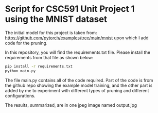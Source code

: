 # Script for CSC591 Unit Project 1 using the MNIST dataset

The initial model for this project is taken from:  https://github.com/pytorch/examples/tree/main/mnist upon which I add code for the pruning.

In this repository, you will find the requirements.txt file. Please install the requirements from that file as shown below:

```bash
pip install -r requirements.txt
python main.py
```

The file main.py contains all of the code required. Part of the code is from the github repo showing the example model training, and the other part is added by me to experiment with different types of pruning and different configurations.

The results, summarized, are in one jpeg image named output.jpg
